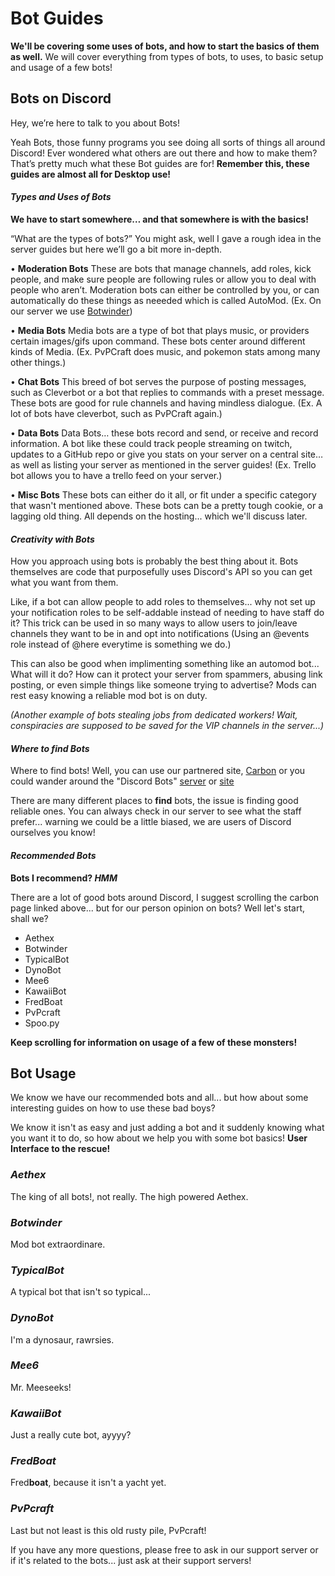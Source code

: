 # **Bot Guides**

**We'll be covering some uses of bots, and how to start the basics of them as well.**
We will cover everything from types of bots, to uses, to basic setup and usage of a few bots!


## **Bots on Discord**

Hey, we’re here to talk to you about Bots! 

Yeah Bots, those funny programs you see doing all sorts of things all around Discord! Ever wondered what others are out there and how to make them? That’s pretty much what these Bot guides are for! **Remember this, these guides are almost all for Desktop use!**

#### _Types and Uses of Bots_

**We have to start somewhere… and that somewhere is with the basics!**

“What are the types of bots?” You might ask, well I gave a rough idea in the server guides but here we’ll go a bit more in-depth.

  • **Moderation Bots**
These are bots that manage channels, add roles, kick people, and make sure people are following rules or allow you to deal with people who aren’t. Moderation bots can either be controlled by you, or can automatically do these things as neeeded which is called AutoMod. (Ex. On our server we use [Botwinder](http://botwinder.info))

 • **Media Bots**
Media bots are a type of bot that plays music, or providers certain images/gifs upon command. These bots center around different kinds of Media. (Ex. PvPCraft does music, and pokemon stats among many other things.)

 • **Chat Bots**
This breed of bot serves the purpose of posting messages, such as Cleverbot or a bot that replies to commands with a preset message. These bots are good for rule channels and having mindless dialogue. (Ex. A lot of bots have cleverbot, such as PvPCraft again.)

 • **Data Bots**
Data Bots… these bots record and send, or receive and record information. A bot like these could track people streaming on twitch, updates to a GitHub repo or give you stats on your server on a central site… as well as listing your server as mentioned in the server guides! (Ex. Trello bot allows you to have a trello feed on your server.)

 • **Misc Bots**
These bots can either do it all, or fit under a specific category that wasn't mentioned above. These bots can be a pretty tough cookie, or a lagging old thing. All depends on the hosting... which we'll discuss later.


#### _Creativity with Bots_

How you approach using bots is probably the best thing about it. Bots themselves are code that purposefully uses Discord's API so you can get what you want from them.

Like, if a bot can allow people to add roles to themselves... why not set up your notification roles to be self-addable instead of needing to have staff do it?
This trick can be used in so many ways to allow users to join/leave channels they want to be in and opt into notifications (Using an @events role instead of @here everytime is something we do.)

This can also be good when implimenting something like an automod bot... What will it do? How can it protect your server from spammers, abusing link posting, or even simple things like someone trying to advertise? Mods can rest easy knowing a reliable mod bot is on duty.

_(Another example of bots stealing jobs from dedicated workers! Wait, conspiracies are supposed to be saved for the VIP channels in the server...)_

#### _Where to find Bots_

Where to find bots! Well, you can use our partnered site, [Carbon](https://www.carbonitex.net/discord/bots) or you could wander around the "Discord Bots" [server](https://discord.gg/xbgUBZQ) or [site](https://bots.discord.pw/)

There are many different places to **find** bots, the issue is finding good reliable ones. You can always check in our server to see what the staff prefer... warning we could be a little biased, we are users of Discord ourselves you know!

#### _Recommended Bots_

**Bots I recommend? _HMM_**

There are a lot of good bots around Discord, I suggest scrolling the carbon page linked above... but for our person opinion on bots?
Well let's start, shall we?

* Aethex
* Botwinder
* TypicalBot
* DynoBot
* Mee6
* KawaiiBot
* FredBoat
* PvPcraft
* Spoo.py

**Keep scrolling for information on usage of a few of these monsters!**

## **Bot Usage**

We know we have our recommended bots and all... but how about some interesting guides on how to use these bad boys? 

We know it isn't as easy and just adding a bot and it suddenly knowing what you want it to do, so how about we help you with some bot basics! **User Interface to the rescue!**

### _Aethex_

The king of all bots!, not really. The high powered Aethex.

### _Botwinder_

Mod bot extraordinare.

### _TypicalBot_

A typical bot that isn't so typical...

### _DynoBot_

I'm a dynosaur, rawrsies. 

### _Mee6_

Mr. Meeseeks!

### _KawaiiBot_

Just a really cute bot, ayyyy?

### _FredBoat_

Fred**boat**, because it isn't a yacht yet.

### _PvPcraft_

Last but not least is this old rusty pile, PvPcraft!

If you have any more questions, please free to ask in our support server or if it's related to the bots... just ask at their support servers!